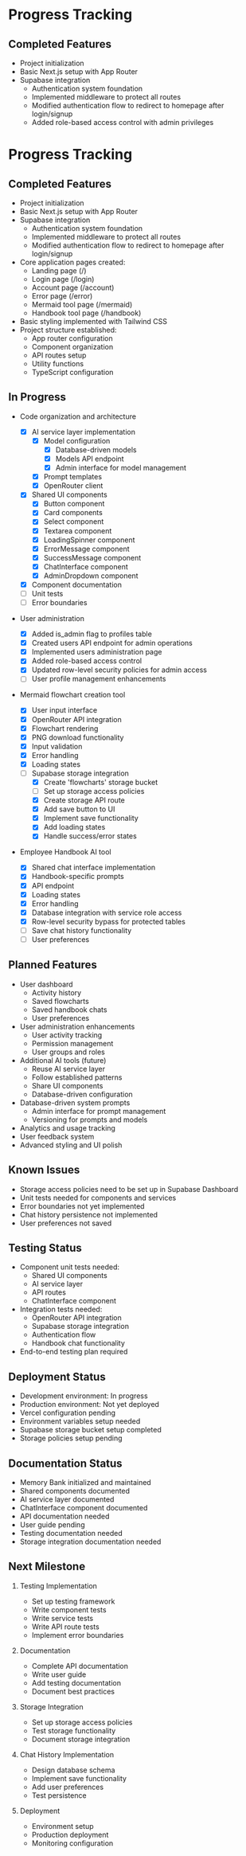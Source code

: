# Progress Tracking

## Completed Features

- Project initialization
- Basic Next.js setup with App Router
- Supabase integration
  - Authentication system foundation
  - Implemented middleware to protect all routes
  - Modified authentication flow to redirect to homepage after login/signup
  - Added role-based access control with admin privileges

# Progress Tracking

## Completed Features

- Project initialization
- Basic Next.js setup with App Router
- Supabase integration
  - Authentication system foundation
  - Implemented middleware to protect all routes
  - Modified authentication flow to redirect to homepage after login/signup
- Core application pages created:
  - Landing page (/)
  - Login page (/login)
  - Account page (/account)
  - Error page (/error)
  - Mermaid tool page (/mermaid)
  - Handbook tool page (/handbook)
- Basic styling implemented with Tailwind CSS
- Project structure established:
  - App router configuration
  - Component organization
  - API routes setup
  - Utility functions
  - TypeScript configuration

## In Progress

- Code organization and architecture

  - [x] AI service layer implementation
    - [x] Model configuration
      - [x] Database-driven models
      - [x] Models API endpoint
      - [x] Admin interface for model management
    - [x] Prompt templates
    - [x] OpenRouter client
  - [x] Shared UI components
    - [x] Button component
    - [x] Card components
    - [x] Select component
    - [x] Textarea component
    - [x] LoadingSpinner component
    - [x] ErrorMessage component
    - [x] SuccessMessage component
    - [x] ChatInterface component
    - [x] AdminDropdown component
  - [x] Component documentation
  - [ ] Unit tests
  - [ ] Error boundaries

- User administration

  - [x] Added is_admin flag to profiles table
  - [x] Created users API endpoint for admin operations
  - [x] Implemented users administration page
  - [x] Added role-based access control
  - [x] Updated row-level security policies for admin access
  - [ ] User profile management enhancements

- Mermaid flowchart creation tool

  - [x] User input interface
  - [x] OpenRouter API integration
  - [x] Flowchart rendering
  - [x] PNG download functionality
  - [x] Input validation
  - [x] Error handling
  - [x] Loading states
  - [ ] Supabase storage integration
    - [x] Create 'flowcharts' storage bucket
    - [ ] Set up storage access policies
    - [x] Create storage API route
    - [x] Add save button to UI
    - [x] Implement save functionality
    - [x] Add loading states
    - [x] Handle success/error states

- Employee Handbook AI tool
  - [x] Shared chat interface implementation
  - [x] Handbook-specific prompts
  - [x] API endpoint
  - [x] Loading states
  - [x] Error handling
  - [x] Database integration with service role access
  - [x] Row-level security bypass for protected tables
  - [ ] Save chat history functionality
  - [ ] User preferences

## Planned Features

- User dashboard
  - Activity history
  - Saved flowcharts
  - Saved handbook chats
  - User preferences
- User administration enhancements
  - User activity tracking
  - Permission management
  - User groups and roles
- Additional AI tools (future)
  - Reuse AI service layer
  - Follow established patterns
  - Share UI components
  - Database-driven configuration
- Database-driven system prompts
  - Admin interface for prompt management
  - Versioning for prompts and models
- Analytics and usage tracking
- User feedback system
- Advanced styling and UI polish

## Known Issues

- Storage access policies need to be set up in Supabase Dashboard
- Unit tests needed for components and services
- Error boundaries not yet implemented
- Chat history persistence not implemented
- User preferences not saved

## Testing Status

- Component unit tests needed:
  - Shared UI components
  - AI service layer
  - API routes
  - ChatInterface component
- Integration tests needed:
  - OpenRouter API integration
  - Supabase storage integration
  - Authentication flow
  - Handbook chat functionality
- End-to-end testing plan required

## Deployment Status

- Development environment: In progress
- Production environment: Not yet deployed
- Vercel configuration pending
- Environment variables setup needed
- Supabase storage bucket setup completed
- Storage policies setup pending

## Documentation Status

- Memory Bank initialized and maintained
- Shared components documented
- AI service layer documented
- ChatInterface component documented
- API documentation needed
- User guide pending
- Testing documentation needed
- Storage integration documentation needed

## Next Milestone

1. Testing Implementation

   - Set up testing framework
   - Write component tests
   - Write service tests
   - Write API route tests
   - Implement error boundaries

2. Documentation

   - Complete API documentation
   - Write user guide
   - Add testing documentation
   - Document best practices

3. Storage Integration

   - Set up storage access policies
   - Test storage functionality
   - Document storage integration

4. Chat History Implementation

   - Design database schema
   - Implement save functionality
   - Add user preferences
   - Test persistence

5. Deployment
   - Environment setup
   - Production deployment
   - Monitoring configuration
